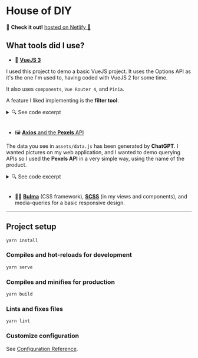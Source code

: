 # House of DIY

👀 **Check it out!** [hosted on Netlify 🔗](https://houseofdiy.netlify.app/)

## What tools did I use?

- 🥽 **<u>VueJS 3</u>**

I used this project to demo a basic VueJS project. It uses the Options API as it's the one I'm used to, having coded with VueJS 2 for some time.

It also uses `components`, `Vue Router 4`, and `Pinia`.

A feature I liked implementing is the **filter tool**.

<details>
<summary>🔍 See code excerpt</summary>

```javascript
computed: {
    filteredArray() {
        let filtered = this.db
        if (this.filtering) {
            filtered = filtered.filter(e => e.availability == 'In stock')
        }
        if (this.query != '') {
            filtered = filtered.filter(e => e.name.toUpperCase().includes(this.query.toUpperCase()) || e.category.toUpperCase().includes(this.query.toUpperCase()))
        }
        if (this.currentCategory != '' && this.currentCategory != 'Select a category') {
            filtered = filtered.filter(e => e.category == this.currentCategory)
        }
        return filtered
    },
}
```
</details>

<br>

- 🖼 <u>**Axios** and the **Pexels** API</u>

The data you see in <code>assets/data.js</code> has been generated by **ChatGPT**.  I wanted pictures on my web application, and I wanted to demo querying APIs so I used the **Pexels API** in a very simple way, using the name of the product.

<details>
<summary>🔍 See code excerpt</summary>

```javascript
client.photos.search({ query: this.name, per_page: 1 }).then(photos => {
    this.imgUrl = photos.photos[0].src.medium
})
```
</details>

<br>



- 👩‍🎨 <u>**Bulma**</u> (CSS framework), <u>**SCSS**</u> (in my views and components), and media-queries for a basic responsive design.

<hr>

## Project setup
```
yarn install
```

### Compiles and hot-reloads for development
```
yarn serve
```

### Compiles and minifies for production
```
yarn build
```

### Lints and fixes files
```
yarn lint
```

### Customize configuration
See [Configuration Reference](https://cli.vuejs.org/config/).
